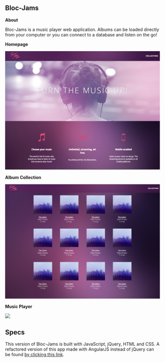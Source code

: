 ## Bloc-Jams

**About**

Bloc-Jams is a music player web application.  Albums can be loaded directly from your computer or you can connect to a database and listen on the go!

**Homepage**

<img src="assets/images/homepage.png" >

**Album Collection**

<img src="assets/images/album_collection.png" >

**Music Player**

<img src="assets/images/player.png" >

## Specs

This version of Bloc-Jams is built with JavaScript, jQuery, HTML and CSS.  A refactored version of this app made with AngularJS instead of jQuery can be found [by clicking this link](https://github.com/dcschreck/bloc-jams-angularjs).
